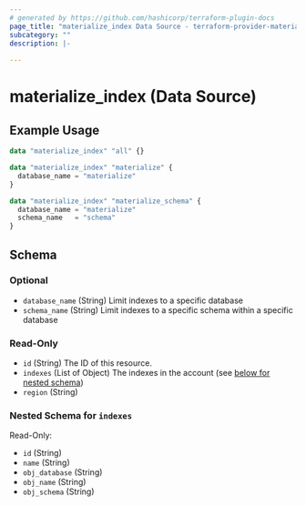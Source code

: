 ```yaml
---
# generated by https://github.com/hashicorp/terraform-plugin-docs
page_title: "materialize_index Data Source - terraform-provider-materialize"
subcategory: ""
description: |-
  
---
```


# materialize_index (Data Source)



## Example Usage

```terraform
data "materialize_index" "all" {}

data "materialize_index" "materialize" {
  database_name = "materialize"
}

data "materialize_index" "materialize_schema" {
  database_name = "materialize"
  schema_name   = "schema"
}
```

<!-- schema generated by tfplugindocs -->
## Schema

### Optional

- `database_name` (String) Limit indexes to a specific database
- `schema_name` (String) Limit indexes to a specific schema within a specific database

### Read-Only

- `id` (String) The ID of this resource.
- `indexes` (List of Object) The indexes in the account (see [below for nested schema](#nestedatt--indexes))
- `region` (String)

<a id="nestedatt--indexes"></a>
### Nested Schema for `indexes`

Read-Only:

- `id` (String)
- `name` (String)
- `obj_database` (String)
- `obj_name` (String)
- `obj_schema` (String)
